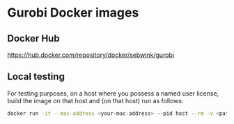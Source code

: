 # Gurobi Docker images

## Docker Hub

https://hub.docker.com/repository/docker/sebwink/gurobi

## Local testing

For testing purposes, on a host where you possess a named user license, build the image on that host and (on that host) run as follows:

```sh
docker run -it --mac-address <your-mac-address> --pid host --rm -v <path-to-directory-with-gurobi-license-file>:/gurobi/lic sebwink/gurobi:9.0.2
```
